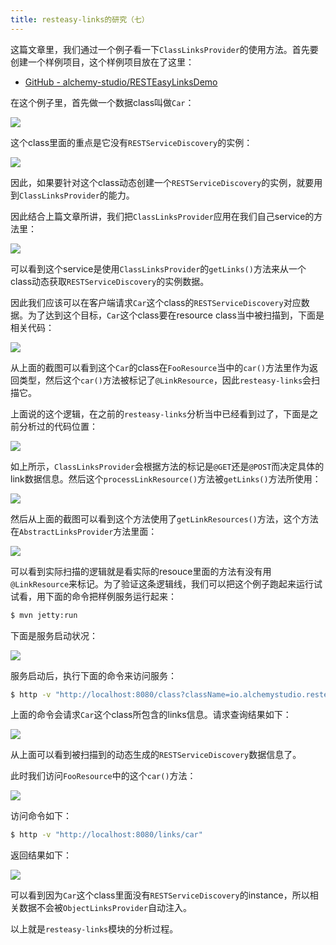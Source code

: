 ```yaml
---
title: resteasy-links的研究（七）
---
```


这篇文章里，我们通过一个例子看一下`ClassLinksProvider`的使用方法。首先要创建一个样例项目，这个样例项目放在了这里：

* [GitHub - alchemy-studio/RESTEasyLinksDemo](https://github.com/alchemy-studio/RESTEasyLinksDemo)

在这个例子里，首先做一个数据class叫做`Car`：

![](https://raw.githubusercontent.com/liweinan/blogpic2020_ii/master/mar22/Untitled.png)

这个class里面的重点是它没有`RESTServiceDiscovery`的实例：

![](https://raw.githubusercontent.com/liweinan/blogpic2020_ii/master/mar22/DE532F10-3038-4372-8FF1-564D6BC8089D.png)

因此，如果要针对这个class动态创建一个`RESTServiceDiscovery`的实例，就要用到`ClassLinksProvider`的能力。

因此结合上篇文章所讲，我们把`ClassLinksProvider`应用在我们自己service的方法里：

![](https://raw.githubusercontent.com/liweinan/blogpic2020_ii/master/mar22/B58954B1-A2D3-419E-B298-C59319E4286F.png)

可以看到这个service是使用`ClassLinksProvider`的`getLinks()`方法来从一个class动态获取`RESTServiceDiscovery`的实例数据。

因此我们应该可以在客户端请求`Car`这个class的`RESTServiceDiscovery`对应数据。为了达到这个目标，`Car`这个class要在resource class当中被扫描到，下面是相关代码：

![](https://raw.githubusercontent.com/liweinan/blogpic2020_ii/master/mar22/89C2F895-EE50-4CEC-A430-3ED12994E466.png)

从上面的截图可以看到这个`Car`的class在`FooResource`当中的`car()`方法里作为返回类型，然后这个`car()`方法被标记了`@LinkResource`，因此`resteasy-links`会扫描它。

上面说的这个逻辑，在之前的`resteasy-links`分析当中已经看到过了，下面是之前分析过的代码位置：

![](https://raw.githubusercontent.com/liweinan/blogpic2020_ii/master/mar22/6A3FE170-E498-416F-9208-AB960F126CDC.png)

如上所示，`ClassLinksProvider`会根据方法的标记是`@GET`还是`@POST`而决定具体的link数据信息。然后这个`processLinkResource()`方法被`getLinks()`方法所使用：

![](https://raw.githubusercontent.com/liweinan/blogpic2020_ii/master/mar22/B84C99F3-4548-4B9A-B534-7D5046F7764B.png)

然后从上面的截图可以看到这个方法使用了`getLinkResources()`方法，这个方法在`AbstractLinksProvider`方法里面：

![](https://raw.githubusercontent.com/liweinan/blogpic2020_ii/master/mar22/40291C59-5BB4-4236-957B-8D6D340A55F8.png)

可以看到实际扫描的逻辑就是看实际的resouce里面的方法有没有用`@LinkResource`来标记。为了验证这条逻辑线，我们可以把这个例子跑起来运行试试看，用下面的命令把样例服务运行起来：

```bash
$ mvn jetty:run
```

下面是服务启动状况：

![](https://raw.githubusercontent.com/liweinan/blogpic2020_ii/master/mar22/4FF567B4-8917-446F-91F9-CF7934FA377E.png)

服务启动后，执行下面的命令来访问服务：

```bash
$ http -v "http://localhost:8080/class?className=io.alchemystudio.resteasy.links.Car"
```

上面的命令会请求`Car`这个class所包含的links信息。请求查询结果如下：

![](https://raw.githubusercontent.com/liweinan/blogpic2020_ii/master/mar22/35B94FEF-CA9A-49B8-B527-9EEDD0A32ED8.png)

从上面可以看到被扫描到的动态生成的`RESTServiceDiscovery`数据信息了。

此时我们访问`FooResource`中的这个`car()`方法：

![](https://raw.githubusercontent.com/liweinan/blogpic2020_ii/master/mar22/2F9A6405-5F9F-4C81-BB01-8086C09EA4FD.png)

访问命令如下：

```bash
$ http -v "http://localhost:8080/links/car"
```

返回结果如下：

![](https://raw.githubusercontent.com/liweinan/blogpic2020_ii/master/mar22/DF828BED-1711-4B02-A7F7-A35F7C81C1F9.png)

可以看到因为`Car`这个class里面没有`RESTServiceDiscovery`的instance，所以相关数据不会被`ObjectLinksProvider`自动注入。

以上就是`resteasy-links`模块的分析过程。

